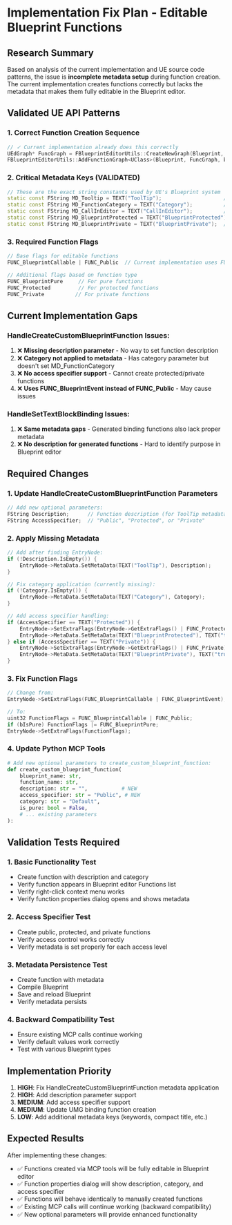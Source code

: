 # Implementation Fix Plan - Editable Blueprint Functions

## Research Summary

Based on analysis of the current implementation and UE source code patterns, the issue is **incomplete metadata setup** during function creation. The current implementation creates functions correctly but lacks the metadata that makes them fully editable in the Blueprint editor.

## Validated UE API Patterns

### 1. Correct Function Creation Sequence
```cpp
// ✓ Current implementation already does this correctly
UEdGraph* FuncGraph = FBlueprintEditorUtils::CreateNewGraph(Blueprint, FName(*FunctionName), UEdGraph::StaticClass(), UEdGraphSchema_K2::StaticClass());
FBlueprintEditorUtils::AddFunctionGraph<UClass>(Blueprint, FuncGraph, bIsPure, nullptr);
```

### 2. Critical Metadata Keys (VALIDATED)
```cpp
// These are the exact string constants used by UE's Blueprint system
static const FString MD_Tooltip = TEXT("ToolTip");                    // Function description
static const FString MD_FunctionCategory = TEXT("Category");          // Function category  
static const FString MD_CallInEditor = TEXT("CallInEditor");          // Editor callable
static const FString MD_BlueprintProtected = TEXT("BlueprintProtected"); // Protected access
static const FString MD_BlueprintPrivate = TEXT("BlueprintPrivate");  // Private access
```

### 3. Required Function Flags
```cpp
// Base flags for editable functions
FUNC_BlueprintCallable | FUNC_Public  // Current implementation uses FUNC_BlueprintEvent instead of FUNC_Public

// Additional flags based on function type
FUNC_BlueprintPure     // For pure functions
FUNC_Protected         // For protected functions  
FUNC_Private          // For private functions
```

## Current Implementation Gaps

### HandleCreateCustomBlueprintFunction Issues:
1. ❌ **Missing description parameter** - No way to set function description
2. ❌ **Category not applied to metadata** - Has category parameter but doesn't set MD_FunctionCategory
3. ❌ **No access specifier support** - Cannot create protected/private functions
4. ❌ **Uses FUNC_BlueprintEvent instead of FUNC_Public** - May cause issues

### HandleSetTextBlockBinding Issues:
1. ❌ **Same metadata gaps** - Generated binding functions also lack proper metadata
2. ❌ **No description for generated functions** - Hard to identify purpose in Blueprint editor

## Required Changes

### 1. Update HandleCreateCustomBlueprintFunction Parameters
```cpp
// Add new optional parameters:
FString Description;      // Function description (for ToolTip metadata)
FString AccessSpecifier;  // "Public", "Protected", or "Private"
```

### 2. Apply Missing Metadata
```cpp
// Add after finding EntryNode:
if (!Description.IsEmpty()) {
    EntryNode->MetaData.SetMetaData(TEXT("ToolTip"), Description);
}

// Fix category application (currently missing):
if (!Category.IsEmpty()) {
    EntryNode->MetaData.SetMetaData(TEXT("Category"), Category);
}

// Add access specifier handling:
if (AccessSpecifier == TEXT("Protected")) {
    EntryNode->SetExtraFlags(EntryNode->GetExtraFlags() | FUNC_Protected);
    EntryNode->MetaData.SetMetaData(TEXT("BlueprintProtected"), TEXT("true"));
} else if (AccessSpecifier == TEXT("Private")) {
    EntryNode->SetExtraFlags(EntryNode->GetExtraFlags() | FUNC_Private);
    EntryNode->MetaData.SetMetaData(TEXT("BlueprintPrivate"), TEXT("true"));
}
```

### 3. Fix Function Flags
```cpp
// Change from:
EntryNode->SetExtraFlags(FUNC_BlueprintCallable | FUNC_BlueprintEvent);

// To:
uint32 FunctionFlags = FUNC_BlueprintCallable | FUNC_Public;
if (bIsPure) FunctionFlags |= FUNC_BlueprintPure;
EntryNode->SetExtraFlags(FunctionFlags);
```

### 4. Update Python MCP Tools
```python
# Add new optional parameters to create_custom_blueprint_function:
def create_custom_blueprint_function(
    blueprint_name: str,
    function_name: str,
    description: str = "",           # NEW
    access_specifier: str = "Public", # NEW
    category: str = "Default",
    is_pure: bool = False,
    # ... existing parameters
):
```

## Validation Tests Required

### 1. Basic Functionality Test
- Create function with description and category
- Verify function appears in Blueprint editor Functions list
- Verify right-click context menu works
- Verify function properties dialog opens and shows metadata

### 2. Access Specifier Test  
- Create public, protected, and private functions
- Verify access control works correctly
- Verify metadata is set properly for each access level

### 3. Metadata Persistence Test
- Create function with metadata
- Compile Blueprint
- Save and reload Blueprint
- Verify metadata persists

### 4. Backward Compatibility Test
- Ensure existing MCP calls continue working
- Verify default values work correctly
- Test with various Blueprint types

## Implementation Priority

1. **HIGH**: Fix HandleCreateCustomBlueprintFunction metadata application
2. **HIGH**: Add description parameter support
3. **MEDIUM**: Add access specifier support  
4. **MEDIUM**: Update UMG binding function creation
5. **LOW**: Add additional metadata keys (keywords, compact title, etc.)

## Expected Results

After implementing these changes:
- ✅ Functions created via MCP tools will be fully editable in Blueprint editor
- ✅ Function properties dialog will show description, category, and access specifier
- ✅ Functions will behave identically to manually created functions
- ✅ Existing MCP calls will continue working (backward compatibility)
- ✅ New optional parameters will provide enhanced functionality